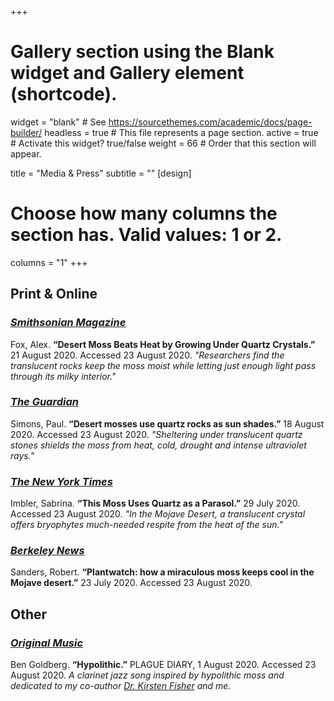 +++
# Gallery section using the Blank widget and Gallery element (shortcode).
widget = "blank"  # See https://sourcethemes.com/academic/docs/page-builder/
headless = true  # This file represents a page section.
active = true  # Activate this widget? true/false
weight = 66  # Order that this section will appear.

title = "Media & Press"
subtitle = ""
[design]
  # Choose how many columns the section has. Valid values: 1 or 2.
  columns = "1"
+++
<h2>Print & Online</h2>
<h3><a href="https://www.smithsonianmag.com/smart-news/desert-moss-beats-heat-growing-under-quartz-crystals-180975624/" target="_blank"><i>Smithsonian Magazine</i></a></h3>
Fox, Alex. <b>“Desert Moss Beats Heat by Growing Under Quartz Crystals.”</b> 21 August 2020. Accessed 23 August 2020.
<i>"Researchers find the translucent rocks keep the moss moist while letting just enough light pass through its milky interior."</i> 
<br>

<h3><a href="https://www.theguardian.com/science/2020/aug/18/plantwatch-how-a-miraculous-moss-keeps-cool-in-the-mojave-desert" target="_blank"><i>The Guardian</i></a></h3>
Simons, Paul. <b>“Desert mosses use quartz rocks as sun shades.”</b> 18 August 2020. Accessed 23 August 2020.
<i>"Sheltering under translucent quartz stones shields the moss from heat, cold, drought and intense ultraviolet rays."</i> 
<br>

<h3><a href="https://www.nytimes.com/2020/07/29/science/moss-quartz-biology-syntrichia.html" target="_blank"><i>The New York Times</i></a></h3>
Imbler, Sabrina. <b>“This Moss Uses Quartz as a Parasol.”</b> 29 July 2020. Accessed 23 August 2020.
<i>"In the Mojave Desert, a translucent crystal offers bryophytes much-needed respite from the heat of the sun."</i> 
<br>

<h3><a href="https://news.berkeley.edu/2020/07/23/desert-mosses-use-quartz-rocks-as-sun-shades/" target="_blank"><i>Berkeley News</i></a></h3>
Sanders, Robert. <b>“Plantwatch: how a miraculous moss keeps cool in the Mojave desert.”</b> 23 July 2020. Accessed 23 August 2020.
<br>

<h2>Other</h2>
<h3><a href="https://ben-goldberg--bag-production-records.bandcamp.com/track/august-1-2020-hypolithic-dedication-to-dr-kirsten-fisher-jenna-ekwealor" target="_blank"><i>Original Music</i></a></h3>
Ben Goldberg. <b>“Hypolithic.”</b> PLAGUE DIARY, 1 August 2020. Accessed 23 August 2020.
<i>A clarinet jazz song inspired by hypolithic moss and dedicated to my co-author <a href="https://kfisherlab.weebly.com/people.html" target="_blank">Dr. Kirsten Fisher</a> and me.</i> 
<br>




